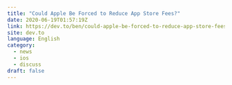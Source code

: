 ```yaml
---
title: "Could Apple Be Forced to Reduce App Store Fees?"
date: 2020-06-19T01:57:19Z
link: https://dev.to/ben/could-apple-be-forced-to-reduce-app-store-fees-3n49?utm_medium=RSS&utm_source=news.12bit.vn
site: dev.to
language: English
category:
  - news
  - ios
  - discuss
draft: false
---
```

